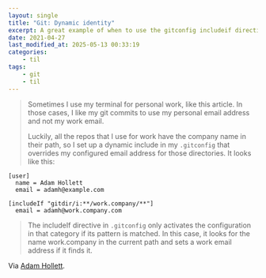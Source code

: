 ```yaml
---
layout: single
title: "Git: Dynamic identity"
excerpt: A great example of when to use the gitconfig includeif directive
date: 2021-04-27
last_modified_at: 2025-05-13 00:33:19
categories:
    - til
tags:
    - git
    - til
---
```


> Sometimes I use my terminal for personal work, like this article.
> In those cases, I like my git commits to use my personal email address and not my work email.
>
> Luckily, all the repos that I use for work have the company name in their path,
> so I set up a dynamic include in my `.gitconfig` that overrides my configured email address for those directories.
> It looks like this:

```git
[user]
  name = Adam Hollett
  email = adamh@example.com

[includeIf "gitdir/i:**/work.company/**"]
  email = adamh@work.company.com
```

> The includeIf directive in `.gitconfig` only activates the configuration in that category if its pattern is matched.
> In this case, it looks for the name work.company in the current path and sets a work email address if it finds it.

Via [Adam Hollett](https://dev.to/admhlt/terminal-tricks-from-my-dotfiles-2moe).
